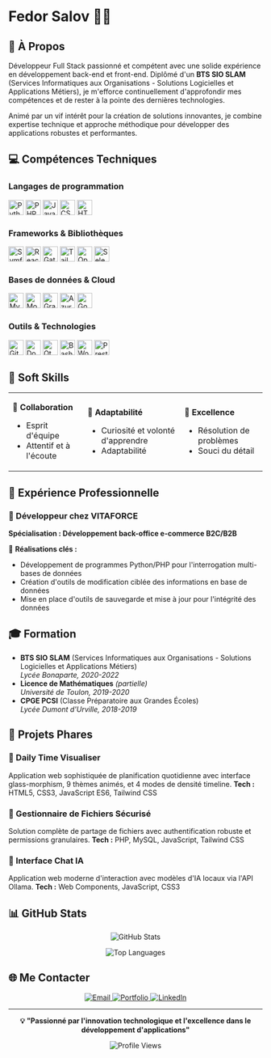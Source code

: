 # Fedor Salov 👨‍💻

## 🌟 À Propos

Développeur Full Stack passionné et compétent avec une solide expérience en développement back-end et front-end. Diplômé d'un **BTS SIO SLAM** (Services Informatiques aux Organisations - Solutions Logicielles et Applications Métiers), je m'efforce continuellement d'approfondir mes compétences et de rester à la pointe des dernières technologies.

Animé par un vif intérêt pour la création de solutions innovantes, je combine expertise technique et approche méthodique pour développer des applications robustes et performantes.

## 💻 Compétences Techniques

### Langages de programmation
<p>
  <img src="https://cdn.jsdelivr.net/gh/devicons/devicon/icons/python/python-original.svg" alt="Python" width="30" height="30" title="Python"/>
  <img src="https://cdn.jsdelivr.net/gh/devicons/devicon/icons/php/php-original.svg" alt="PHP" width="30" height="30" title="PHP"/>
  <img src="https://cdn.jsdelivr.net/gh/devicons/devicon/icons/javascript/javascript-original.svg" alt="JavaScript" width="30" height="30" title="JavaScript"/>
  <img src="https://cdn.jsdelivr.net/gh/devicons/devicon/icons/css3/css3-original.svg" alt="CSS3" width="30" height="30" title="CSS3"/>
  <img src="https://cdn.jsdelivr.net/gh/devicons/devicon/icons/html5/html5-original.svg" alt="HTML5" width="30" height="30" title="HTML5"/>
</p>

### Frameworks & Bibliothèques
<p>
  <img src="https://cdn.jsdelivr.net/gh/devicons/devicon/icons/symfony/symfony-original.svg" alt="Symfony" width="30" height="30" title="Symfony"/>
  <img src="https://cdn.jsdelivr.net/gh/devicons/devicon/icons/react/react-original.svg" alt="React" width="30" height="30" title="React"/>
  <img src="https://cdn.jsdelivr.net/gh/devicons/devicon/icons/gatsby/gatsby-original.svg" alt="Gatsby" width="30" height="30" title="Gatsby"/>
  <img src="https://upload.wikimedia.org/wikipedia/commons/d/d5/Tailwind_CSS_Logo.svg" alt="Tailwind CSS" width="30" height="30" title="Tailwind CSS"/>
  <img src="https://cdn.jsdelivr.net/gh/devicons/devicon/icons/opencv/opencv-original.svg" alt="OpenCV" width="30" height="30" title="OpenCV"/>
  <img src="https://cdn.jsdelivr.net/gh/devicons/devicon/icons/selenium/selenium-original.svg" alt="Selenium" width="30" height="30" title="Selenium"/>
</p>

### Bases de données & Cloud
<p>
  <img src="https://cdn.jsdelivr.net/gh/devicons/devicon/icons/mysql/mysql-original.svg" alt="MySQL" width="30" height="30" title="MySQL"/>
  <img src="https://cdn.jsdelivr.net/gh/devicons/devicon/icons/mongodb/mongodb-original.svg" alt="MongoDB" width="30" height="30" title="MongoDB"/>
  <img src="https://cdn.jsdelivr.net/gh/devicons/devicon/icons/graphql/graphql-plain.svg" alt="GraphQL" width="30" height="30" title="GraphQL"/>
  <img src="https://cdn.jsdelivr.net/gh/devicons/devicon/icons/azure/azure-original.svg" alt="Azure" width="30" height="30" title="Microsoft Azure"/>
  <img src="https://cdn.jsdelivr.net/gh/devicons/devicon/icons/googlecloud/googlecloud-original.svg" alt="Google Cloud" width="30" height="30" title="Google Cloud"/>
</p>

### Outils & Technologies
<p>
  <img src="https://cdn.jsdelivr.net/gh/devicons/devicon/icons/git/git-original.svg" alt="Git" width="30" height="30" title="Git"/>
  <img src="https://cdn.jsdelivr.net/gh/devicons/devicon/icons/docker/docker-original.svg" alt="Docker" width="30" height="30" title="Docker"/>
  <img src="https://cdn.jsdelivr.net/gh/devicons/devicon/icons/qt/qt-original.svg" alt="Qt" width="30" height="30" title="Qt"/>
  <img src="https://cdn.jsdelivr.net/gh/devicons/devicon/icons/bash/bash-original.svg" alt="Bash" width="30" height="30" title="Bash"/>
  <img src="https://cdn.jsdelivr.net/gh/devicons/devicon/icons/wordpress/wordpress-original.svg" alt="WordPress" width="30" height="30" title="WordPress"/>
  <img src="https://upload.wikimedia.org/wikipedia/commons/c/c5/Prestashop.svg" alt="PrestaShop" width="30" height="30" title="PrestaShop"/>
</p>

## 🎯 Soft Skills

<table>
<tr>
<td>

**🤝 Collaboration**
- Esprit d'équipe
- Attentif et à l'écoute

</td>
<td>

**🔄 Adaptabilité**
- Curiosité et volonté d'apprendre
- Adaptabilité

</td>
<td>

**🎯 Excellence**
- Résolution de problèmes
- Souci du détail

</td>
</tr>
</table>

## 💼 Expérience Professionnelle

### 🏢 Développeur chez VITAFORCE
**Spécialisation : Développement back-office e-commerce B2C/B2B**

🔧 **Réalisations clés :**
- Développement de programmes Python/PHP pour l'interrogation multi-bases de données
- Création d'outils de modification ciblée des informations en base de données
- Mise en place d'outils de sauvegarde et mise à jour pour l'intégrité des données

## 🎓 Formation

- **BTS SIO SLAM** (Services Informatiques aux Organisations - Solutions Logicielles et Applications Métiers)  
  *Lycée Bonaparte, 2020-2022*
- **Licence de Mathématiques** *(partielle)*  
  *Université de Toulon, 2019-2020*
- **CPGE PCSI** (Classe Préparatoire aux Grandes Écoles)  
  *Lycée Dumont d'Urville, 2018-2019*

## 🚀 Projets Phares

### 🎯 Daily Time Visualiser
Application web sophistiquée de planification quotidienne avec interface glass-morphism, 9 thèmes animés, et 4 modes de densité timeline.
**Tech :** HTML5, CSS3, JavaScript ES6, Tailwind CSS

### 📁 Gestionnaire de Fichiers Sécurisé  
Solution complète de partage de fichiers avec authentification robuste et permissions granulaires.
**Tech :** PHP, MySQL, JavaScript, Tailwind CSS

### 🤖 Interface Chat IA
Application web moderne d'interaction avec modèles d'IA locaux via l'API Ollama.
**Tech :** Web Components, JavaScript, CSS3

## 📊 GitHub Stats

<div align="center">
  
![GitHub Stats](https://github-readme-stats.vercel.app/api?username=sfedor2020&show_icons=true&theme=radical&hide_border=true)

![Top Languages](https://github-readme-stats.vercel.app/api/top-langs/?username=sfedor2020&layout=compact&theme=radical&hide_border=true)

</div>

## 🌐 Me Contacter

<p align="center">
  <a href="mailto:s.fedor.fr@gmail.com">
    <img src="https://img.shields.io/badge/Email-D14836?style=for-the-badge&logo=gmail&logoColor=white" alt="Email"/>
  </a>
  <a href="http://salov-fedor.fr">
    <img src="https://img.shields.io/badge/Portfolio-000000?style=for-the-badge&logo=About.me&logoColor=white" alt="Portfolio"/>
  </a>
  <a href="https://www.linkedin.com/in/fedor-salov/">
    <img src="https://img.shields.io/badge/LinkedIn-0077B5?style=for-the-badge&logo=linkedin&logoColor=white" alt="LinkedIn"/>
  </a>
</p>

---

<div align="center">
  
**💡 "Passionné par l'innovation technologique et l'excellence dans le développement d'applications"**

![Profile Views](https://komarev.com/ghpvc/?username=sfedor2020&color=blueviolet&style=flat-square)

</div>
